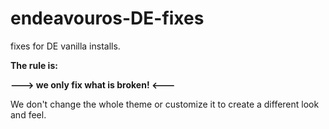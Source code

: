# endeavouros-DE-fixes
fixes for DE vanilla installs.

**The rule is:**

**---> we only fix what is broken! <---**

We don't change the whole theme or customize it to create a different look and feel.
